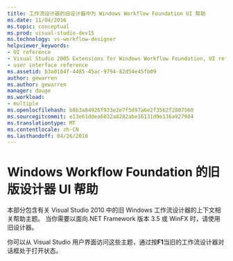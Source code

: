 ```yaml
---
title: 工作流设计器的旧设计器中为 Windows Workflow Foundation UI 帮助
ms.date: 11/04/2016
ms.topic: conceptual
ms.prod: visual-studio-dev15
ms.technology: vs-workflow-designer
helpviewer_keywords:
- UI reference
- Visual Studio 2005 Extensions for Windows Workflow Foundation, UI reference
- user interface reference
ms.assetid: b3a0104f-4485-45ac-9794-82d54e45fb09
author: gewarren
ms.author: gewarren
manager: douge
ms.workload:
- multiple
ms.openlocfilehash: b8b3a84926f933e2e7f5d97a6e2f3562f2807560
ms.sourcegitcommit: e13e61ddea6032a8282abe16131d9e136a927984
ms.translationtype: MT
ms.contentlocale: zh-CN
ms.lasthandoff: 04/26/2018
---
```

# <a name="legacy-designer-for-windows-workflow-foundation-ui-help"></a>Windows Workflow Foundation 的旧版设计器 UI 帮助

本部分包含有关 Visual Studio 2010 中的旧 Windows 工作流设计器的上下文相关帮助主题。 当你需要以面向.NET Framework 版本 3.5 或 WinFX 时，请使用旧设计器。

你可以从 Visual Studio 用户界面访问这些主题，通过按**F1**当旧的工作流设计器对话框处于打开状态。
